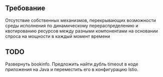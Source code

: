 ## Требование
Отсутствие собственных механизмов, перекрывающих возможности среды исполнения по динамическому перераспределению и квотированию ресурсов между разными компонентами на основании спроса на мощности в каждый момент времени
## TODO 
Развернуть bookinfo. Предложить найти дубль timeout в коде приложения на Java и переместить его в конфигурацию Istio.
